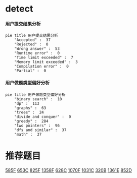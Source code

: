 # detect

<!-- tabs:start -->



#### **用户提交结果分析**

```mermaid
pie title 用户提交结果分析
    "Accepted" :  37
    "Rejected" :  0
    "Wrong answer" :  53
    "Runtime error" :  0
    "Time limit exceeded" :  7
    "Memory limit exceeded" :  3
    "Compilation error" :  0
    "Partial" :  0
```

#### **用户做题类型偏好分析**

```mermaid
pie title 用户做题类型偏好分析
    "binary search" :  10
    "dp" :  113
    "graphs" :  63
    "trees" :  24
    "divide and conquer" :  0
    "greedy" :  284
    "two pointers" :  96
    "dfs and similar" :  37
    "math" :  37
```



<!-- tabs:end -->
# 推荐题目
[585F](https://codeforces.com/contest/585/problem/F)
[653C](https://codeforces.com/contest/653/problem/C)
[825F](https://codeforces.com/contest/825/problem/F)
[1358F](https://codeforces.com/contest/1358/problem/F)
[628C](https://codeforces.com/contest/628/problem/C)
[1070F](https://codeforces.com/contest/1070/problem/F)
[1031C](https://codeforces.com/contest/1031/problem/C)
[320B](https://codeforces.com/contest/320/problem/B)
[1361E](https://codeforces.com/contest/1361/problem/E)
[852D](https://codeforces.com/contest/852/problem/D)
